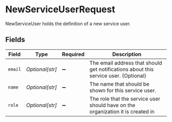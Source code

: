 # NewServiceUserRequest

NewServiceUser holds the definition of a new service user.


## Fields

| Field                                                                               | Type                                                                                | Required                                                                            | Description                                                                         |
| ----------------------------------------------------------------------------------- | ----------------------------------------------------------------------------------- | ----------------------------------------------------------------------------------- | ----------------------------------------------------------------------------------- |
| `email`                                                                             | *Optional[str]*                                                                     | :heavy_minus_sign:                                                                  | The email address that should get notifications about this service user. (Optional) |
| `name`                                                                              | *Optional[str]*                                                                     | :heavy_minus_sign:                                                                  | The name that should be shown for this service user.                                |
| `role`                                                                              | *Optional[str]*                                                                     | :heavy_minus_sign:                                                                  | The role that the service user should have on the organization it is created in     |